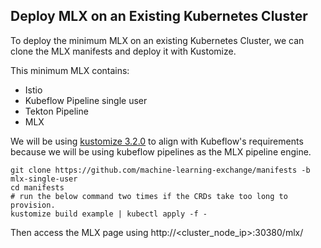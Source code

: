 ## Deploy MLX on an Existing Kubernetes Cluster

To deploy the minimum MLX on an existing Kubernetes Cluster, we can clone the MLX manifests and deploy it with Kustomize.

This minimum MLX contains:
- Istio
- Kubeflow Pipeline single user
- Tekton Pipeline
- MLX

We will be using [kustomize 3.2.0](https://github.com/kubernetes-sigs/kustomize/releases/tag/v3.2.0) to align with Kubeflow's requirements because we will be using kubeflow pipelines as the MLX pipeline engine. 
```
git clone https://github.com/machine-learning-exchange/manifests -b mlx-single-user
cd manifests
# run the below command two times if the CRDs take too long to provision.
kustomize build example | kubectl apply -f -
```
Then access the MLX page using http://<cluster_node_ip>:30380/mlx/
